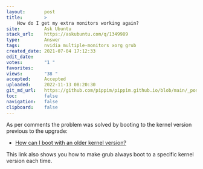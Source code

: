 ```yaml
---
layout:       post
title:        >
    How do I get my extra monitors working again?
site:         Ask Ubuntu
stack_url:    https://askubuntu.com/q/1349989
type:         Answer
tags:         nvidia multiple-monitors xorg grub
created_date: 2021-07-04 17:12:33
edit_date:    
votes:        "1 "
favorites:    
views:        "38 "
accepted:     Accepted
uploaded:     2022-11-13 08:20:30
git_md_url:   https://github.com/pippim/pippim.github.io/blob/main/_posts/2021/2021-07-04-How-do-I-get-my-extra-monitors-working-again_.md
toc:          false
navigation:   false
clipboard:    false
---
```


As per comments the problem was solved by booting to the kernel version previous to the upgrade:

- [How can I boot with an older kernel version?](https://askubuntu.com/a/1161535/307523)

This link also shows you how to make grub always boot to a specific kernel version each time.
